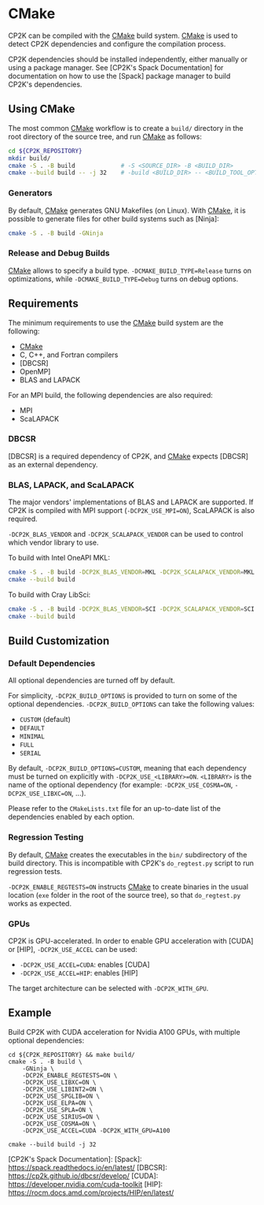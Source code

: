 # CMake

CP2K can be compiled with the [CMake] build system. [CMake] is used to detect CP2K dependencies and
configure the compilation process.

CP2K dependencies should be installed independently, either manually or using a package manager. See
\[CP2K's Spack Documentation\] for documentation on how to use the \[Spack\] package manager to
build CP2K's dependencies.

## Using CMake

The most common [CMake] workflow is to create a `build/` directory in the root directory of the
source tree, and run [CMake] as follows:

```bash
cd ${CP2K_REPOSITORY}
mkdir build/
cmake -S . -B build             # -S <SOURCE_DIR> -B <BUILD_DIR>
cmake --build build -- -j 32    # -build <BUILD_DIR> -- <BUILD_TOOL_OPTIONS>
```

### Generators

By default, [CMake] generates GNU Makefiles (on Linux). With [CMake], it is possible to generate
files for other build systems such as \[Ninja\]:

```bash
cmake -S . -B build -GNinja 
```

### Release and Debug Builds

[CMake] allows to specify a build type. `-DCMAKE_BUILD_TYPE=Release` turns on optimizations, while
`-DCMAKE_BUILD_TYPE=Debug` turns on debug options.

## Requirements

The minimum requirements to use the [CMake] build system are the following:

- [CMake]
- C, C++, and Fortran compilers
- \[DBCSR\]
- OpenMP\]
- BLAS and LAPACK

For an MPI build, the following dependencies are also required:

- MPI
- ScaLAPACK

### DBCSR

\[DBCSR\] is a required dependency of CP2K, and [CMake] expects \[DBCSR\] as an external dependency.

### BLAS, LAPACK, and ScaLAPACK

The major vendors' implementations of BLAS and LAPACK are supported. If CP2K is compiled with MPI
support (`-DCP2K_USE_MPI=ON`), ScaLAPACK is also required.

`-DCP2K_BLAS_VENDOR` and `-DCP2K_SCALAPACK_VENDOR` can be used to control which vendor library to
use.

To build with Intel OneAPI MKL:

```bash
cmake -S . -B build -DCP2K_BLAS_VENDOR=MKL -DCP2K_SCALAPACK_VENDOR=MKL
cmake --build build
```

To build with Cray LibSci:

```bash
cmake -S . -B build -DCP2K_BLAS_VENDOR=SCI -DCP2K_SCALAPACK_VENDOR=SCI
cmake --build build
```

## Build Customization

### Default Dependencies

All optional dependencies are turned off by default.

For simplicity, `-DCP2K_BUILD_OPTIONS` is provided to turn on some of the optional dependencies.
`-DCP2K_BUILD_OPTIONS` can take the following values:

- `CUSTOM` (default)
- `DEFAULT`
- `MINIMAL`
- `FULL`
- `SERIAL`

By default, `-DCP2K_BUILD_OPTIONS=CUSTOM`, meaning that each dependency must be turned on explicitly
with `-DCP2K_USE_<LIBRARY>=ON`. `<LIBRARY>` is the name of the optional dependency (for example:
`-DCP2K_USE_COSMA=ON`, `-DCP2K_USE_LIBXC=ON`, ...).

Please refer to the `CMakeLists.txt` file for an up-to-date list of the dependencies enabled by each
option.

### Regression Testing

By default, [CMake] creates the executables in the `bin/` subdirectory of the build directory. This
is incompatible with CP2K's `do_regtest.py` script to run regression tests.

`-DCP2K_ENABLE_REGTESTS=ON` instructs [CMake] to create binaries in the usual location (`exe` folder
in the root of the source tree), so that `do_regtest.py` works as expected.

### GPUs

CP2K is GPU-accelerated. In order to enable GPU acceleration with \[CUDA\] or \[HIP\],
`-DCP2K_USE_ACCEL` can be used:

- `-DCP2K_USE_ACCEL=CUDA`: enables \[CUDA\]
- `-DCP2K_USE_ACCEL=HIP`: enables \[HIP\]

The target architecture can be selected with `-DCP2K_WITH_GPU`.

## Example

Build CP2K with CUDA acceleration for Nvidia A100 GPUs, with multiple optional dependencies:

```
cd ${CP2K_REPOSITORY} && make build/
cmake -S . -B build \
    -GNinja \
    -DCP2K_ENABLE_REGTESTS=ON \
    -DCP2K_USE_LIBXC=ON \
    -DCP2K_USE_LIBINT2=ON \
    -DCP2K_USE_SPGLIB=ON \
    -DCP2K_USE_ELPA=ON \
    -DCP2K_USE_SPLA=ON \
    -DCP2K_USE_SIRIUS=ON \
    -DCP2K_USE_COSMA=ON \
    -DCP2K_USE_ACCEL=CUDA -DCP2K_WITH_GPU=A100

cmake --build build -j 32
```

\[CP2K's Spack Documentation\]: \[Spack\]: https://spack.readthedocs.io/en/latest/ \[DBCSR\]:
https://cp2k.github.io/dbcsr/develop/ \[CUDA\]: https://developer.nvidia.com/cuda-toolkit \[HIP\]:
https://rocm.docs.amd.com/projects/HIP/en/latest/

[cmake]: https://cmake.org
